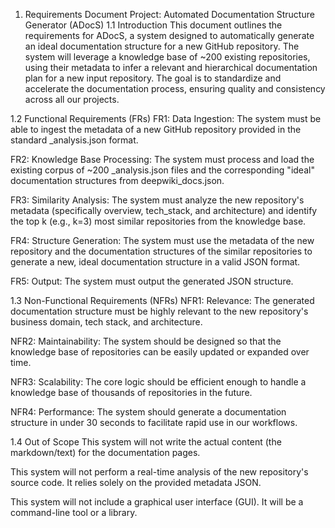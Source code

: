 1. Requirements Document
Project: Automated Documentation Structure Generator (ADocS)
1.1 Introduction
This document outlines the requirements for ADocS, a system designed to automatically generate an ideal documentation structure for a new GitHub repository. The system will leverage a knowledge base of ~200 existing repositories, using their metadata to infer a relevant and hierarchical documentation plan for a new input repository. The goal is to standardize and accelerate the documentation process, ensuring quality and consistency across all our projects.

1.2 Functional Requirements (FRs)
FR1: Data Ingestion: The system must be able to ingest the metadata of a new GitHub repository provided in the standard _analysis.json format.

FR2: Knowledge Base Processing: The system must process and load the existing corpus of ~200 _analysis.json files and the corresponding "ideal" documentation structures from deepwiki_docs.json.

FR3: Similarity Analysis: The system must analyze the new repository's metadata (specifically overview, tech_stack, and architecture) and identify the top k (e.g., k=3) most similar repositories from the knowledge base.

FR4: Structure Generation: The system must use the metadata of the new repository and the documentation structures of the similar repositories to generate a new, ideal documentation structure in a valid JSON format.

FR5: Output: The system must output the generated JSON structure.

1.3 Non-Functional Requirements (NFRs)
NFR1: Relevance: The generated documentation structure must be highly relevant to the new repository's business domain, tech stack, and architecture.

NFR2: Maintainability: The system should be designed so that the knowledge base of repositories can be easily updated or expanded over time.

NFR3: Scalability: The core logic should be efficient enough to handle a knowledge base of thousands of repositories in the future.

NFR4: Performance: The system should generate a documentation structure in under 30 seconds to facilitate rapid use in our workflows.

1.4 Out of Scope
This system will not write the actual content (the markdown/text) for the documentation pages.

This system will not perform a real-time analysis of the new repository's source code. It relies solely on the provided metadata JSON.

This system will not include a graphical user interface (GUI). It will be a command-line tool or a library.

